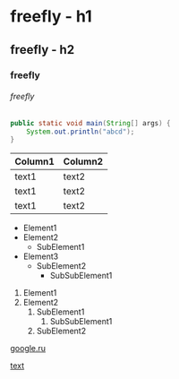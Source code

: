 # freefly  - h1
## freefly - h2
### freefly   
######  freefly

``` java
public static void main(String[] args) {
    System.out.println("abcd"); 
}
```

| Column1 | Column2 |
| ------- | ------- |
| text1   | text2   |
| text1   | text2   |
| text1   | text2   |

* Element1
* Element2
    * SubElement1
* Element3
    * SubElement2
        * SubSubElement1
1. Element1
2. Element2
    1. SubElement1
        1. SubSubElement1
    2. SubElement2
    
[google.ru](http://google.ru)

[text](https://cdn2.img.ria.ru/images/148393/86/1483938656.jpg)
